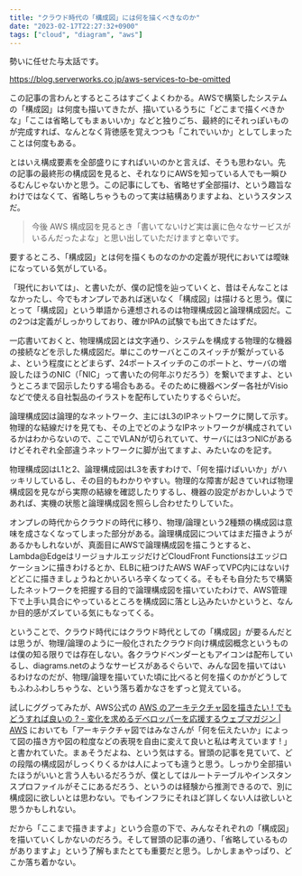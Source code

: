 ```yaml
---
title: "クラウド時代の「構成図」には何を描くべきなのか"
date: "2023-02-17T22:27:32+0900"
tags: ["cloud", "diagram", "aws"]
---
```


勢いに任せた与太話です。

https://blog.serverworks.co.jp/aws-services-to-be-omitted

この記事の言わんとするところはすごくよくわかる。AWSで構築したシステムの「構成図」は何度も描いてきたが、描いているうちに「どこまで描くべきかな」「ここは省略してもまぁいいか」などと独りごち、最終的にそれっぽいものが完成すれば、なんとなく背徳感を覚えつつも「これでいいか」としてしまったことは何度もある。

とはいえ構成要素を全部盛りにすればいいのかと言えば、そうも思わない。先の記事の最終形の構成図を見ると、それなりにAWSを知っている人でも一瞬ひるむんじゃないかと思う。この記事にしても、省略せず全部描け、という趣旨なわけではなくて、省略しちゃうものって実は結構ありますよね、というスタンスだ。

> 今後 AWS 構成図を見るとき「書いてないけど実は裏に色々なサービスがいるんだったよな」と思い出していただけますと幸いです。

要するところ、「構成図」とは何を描くものなのかの定義が現代においては曖昧になっている気がしている。

「現代においては」、と書いたが、僕の記憶を辿っていくと、昔はそんなことはなかったし、今でもオンプレであれば迷いなく「構成図」は描けると思う。僕にとって「構成図」という単語から連想されるのは物理構成図と論理構成図だ。この2つは定義がしっかりしており、確かIPAの試験でも出てきたはずだ。

一応書いておくと、物理構成図とは文字通り、システムを構成する物理的な機器の接続などを示した構成図だ。単にこのサーバとこのスイッチが繋がっているよ、という程度にとどまらず、24ポートスイッチのこのポートと、サーバの増設したほうのNIC（「NIC」って書いたの何年ぶりだろう）を繋いでますよ、というところまで図示したりする場合もある。そのために機器ベンダー各社がVisioなどで使える自社製品のイラストを配布していたりするぐらいだ。

論理構成図は論理的なネットワーク、主にはL3のIPネットワークに関して示す。物理的な結線だけを見ても、その上でどのようなIPネットワークが構成されているかはわからないので、ここでVLANが切られていて、サーバには3つNICがあるけどそれぞれ全部違うネットワークに脚が出てますよ、みたいなのを記す。

物理構成図はL1と2、論理構成図はL3を表すわけで、「何を描けばいいか」がハッキリしているし、その目的もわかりやすい。物理的な障害が起きていれば物理構成図を見ながら実際の結線を確認したりするし、機器の設定がおかしいようであれば、実機の状態と論理構成図を照らし合わせたりしていた。

オンプレの時代からクラウドの時代に移り、物理/論理という2種類の構成図は意味を成さなくなってしまった部分がある。論理構成図についてはまだ描きようがあるかもしれないが、真面目にAWSで論理構成図を描こうとすると、Lambda@EdgeはリージョナルエッジだけどCloudFront Functionsはエッジロケーションに描きわけるとか、ELBに紐つけたAWS WAFってVPC内にはないけどどこに描きましょうねとかいろいろ辛くなってくる。そもそも自分たちで構築したネットワークを把握する目的で論理構成図を描いていたわけで、AWS管理下で上手い具合にやっているところを構成図に落とし込みたいかというと、なんか目的感がズレている気にもなってくる。

ということで、クラウド時代にはクラウド時代としての「構成図」が要るんだとは思うが、物理/論理のように一般化されたクラウド向け構成図概念というものは僕の知る限りでは存在しない。各クラウドベンダーともアイコンは配布しているし、diagrams.netのようなサービスがあるぐらいで、みんな図を描いてはいるわけなのだが、物理/論理を描いていた頃に比べると何を描くのかがどうしてもふわふわしちゃうな、という落ち着かなさをずっと覚えている。

試しにググってみたが、AWS公式の [AWS のアーキテクチャ図を描きたい ! でもどうすれば良いの ? - 変化を求めるデベロッパーを応援するウェブマガジン | AWS](https://aws.amazon.com/jp/builders-flash/202204/way-to-draw-architecture/?awsf.filter-name=*all) においても「アーキテクチャ図ではみなさんが「何を伝えたいか」によって図の描き方や図の粒度などの表現を自由に変えて良いと私は考えています ! 」と書かれていた。まぁそうだよね、という気はする。冒頭の記事を見ていて、どの段階の構成図がしっくりくるかは人によっても違うと思う。しっかり全部描いたほうがいいと言う人もいるだろうが、僕としてはルートテーブルやインスタンスプロファイルがそこにあるだろう、というのは経験から推測できるので、別に構成図に欲しいとは思わない。でもインフラにそれほど詳しくない人は欲しいと思うかもしれない。

だから「ここまで描きますよ」という合意の下で、みんなそれぞれの「構成図」を描いていくしかないのだろう。そして冒頭の記事の通り、「省略しているものがありますよ」という了解もまたとても重要だと思う。しかしまぁやっぱり、どこか落ち着かない。
